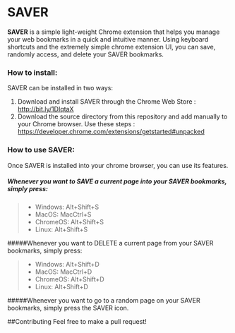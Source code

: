# SAVER

**SAVER** is a simple light-weight Chrome extension that helps you manage your web bookmarks in a quick and intuitive manner. Using keyboard shortcuts and the extremely simple chrome extension UI, you can save, randomly access, and delete your SAVER bookmarks. 

### How to install:
SAVER can be installed in two ways:
1. Download and install SAVER through the Chrome Web Store : http://bit.ly/1DIqtaX
2. Download the source directory from this repository and add manually to your Chrome browser. Use these steps : https://developer.chrome.com/extensions/getstarted#unpacked

### How to use SAVER:
Once SAVER is installed into your chrome browser, you can use its features.
##### Whenever you want to SAVE a current page into your SAVER bookmarks, simply press:
> - Windows:  Alt+Shift+S  
> - MacOS:  MacCtrl+S 
> - ChromeOS:  Alt+Shift+S
> - Linux:  Alt+Shift+S

#####Whenever you want to DELETE a current page from your SAVER bookmarks, simply press:
>- Windows:  Alt+Shift+D
>- MacOS:  MacCtrl+D
>- ChromeOS:  Alt+Shift+D
>- Linux:  Alt+Shift+D

#####Whenever you want to go to a random page on your SAVER bookmarks, simply press the SAVER icon.


##Contributing
Feel free to make a pull request!
